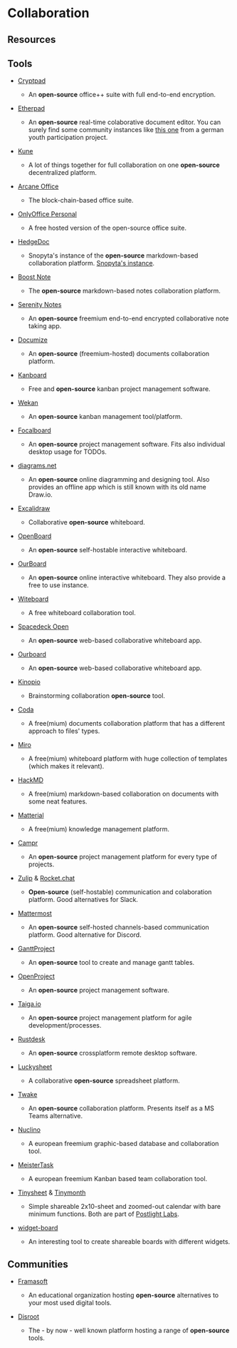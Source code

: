 # Collaboration

## Resources

## Tools

* [Cryptpad](https://cryptpad.fr)
  
   * An **open-source** office++ suite with full end-to-end encryption.

* [Etherpad](https://github.com/ether/etherpad-lite)
  
   * An **open-source** real-time colaborative document editor. You can surely find some community instances like [this one](https://yopad.eu) from a german youth participation project. 

* [Kune](https://kune.cc)
  
   * A lot of things together for full collaboration on one **open-source** decentralized platform.

* [Arcane Office](https://arcaneoffice.com)
  
   * The block-chain-based office suite.

* [OnlyOffice Personal](https://personal.onlyoffice.com)
  
   * A free hosted version of the open-source office suite.

* [HedgeDoc](https://hedgedoc.org/)
  
   * Snopyta's instance of the **open-source** markdown-based collaboration platform. [Snopyta's instance](https://pad.snopyta.org).

* [Boost Note](https://boostnote.io)
  
   * The **open-source** markdown-based notes collaboration platform.

* [Serenity Notes](https://www.serenity.re/en/notes)
  
   * An **open-source** freemium end-to-end encrypted collaborative note taking app.

* [Documize](https://www.documize.com/)
  
   * An **open-source** (freemium-hosted) documents collaboration platform.

* [Kanboard](https://kanboard.org/)
  
   * Free and **open-source** kanban project management software.

* [Wekan](https://github.com/wekan/wekan)
  
   * An **open-source** kanban management tool/platform.

* [Focalboard](https://www.focalboard.com)
  
   * An **open-source** project management software. Fits also individual desktop usage for TODOs.

* [diagrams.net](https://www.diagrams.net)
  
   * An **open-source** online diagramming and designing tool. Also provides an offline app which is still known with its old name Draw.io.

* [Excalidraw](https://excalidraw.com/)
  
   * Collaborative **open-source** whiteboard.

* [OpenBoard](https://github.com/OpenBoard-org/OpenBoard)
  
   * An **open-source** self-hostable interactive whiteboard.

* [OurBoard](https://github.com/raimohanska/ourboard)
  
   * An **open-source** online interactive whiteboard. They also provide a free to use instance.

* [Witeboard](https://witeboard.com)
  
   * A free whiteboard collaboration tool.

* [Spacedeck Open](https://github.com/spacedeck/spacedeck-open)
  
   * An **open-source** web-based collaborative whiteboard app.

* [Ourboard](https://github.com/raimohanska/r-board)
  
   * An **open-source** web-based collaborative whiteboard app.

* [Kinopio](https://kinopio.club)
  
   * Brainstorming collaboration **open-source** tool.

* [Coda](https://coda.io)
  
   * A free(mium) documents collaboration platform that has a different approach to files' types.

* [Miro](https://miro.com)
  
   * A free(mium) whiteboard platform with huge collection of templates (which makes it relevant).

* [HackMD](https://hackmd.io)
  
   * A free(mium) markdown-based collaboration on documents with some neat features.

* [Matterial](https://www.matterial.com)
  
   * A free(mium) knowledge management platform.

* [Campr](https://campr.biz)
  
   * An **open-source** project management platform for every type of projects.

* [Zulip](https://zulip.com) & [Rocket.chat](https://rocket.chat)
  
   * **Open-source** (self-hostable) communication and colaboration platform. Good alternatives for Slack.

* [Mattermost](https://mattermost.org)
  
   * An **open-source** self-hosted channels-based communication platform. Good alternative for Discord.

* [GanttProject](https://github.com/bardsoftware/ganttproject)
  
   * An **open-source** tool to create and manage gantt tables.

* [OpenProject](https://www.openproject.org)
  
   * An **open-source** project management software.

* [Taiga.io](https://www.taiga.io)
  
   - An **open-source** project management platform for agile development/processes.

* [Rustdesk](https://github.com/rustdesk/rustdesk)
  
   * An **open-source** crossplatform remote desktop software.

* [Luckysheet](https://github.com/mengshukeji/Luckysheet)
  
   * A collaborative **open-source** spreadsheet platform.

* [Twake](https://github.com/linagora/Twake)
  
   * An **open-source** collaboration platform. Presents itself as a MS Teams alternative.

* [Nuclino](https://www.nuclino.com)
  
   * A european freemium graphic-based database and collaboration tool.

* [MeisterTask](https://www.meistertask.com)
  
   * A european freemium Kanban based team collaboration tool.

* [Tinysheet](https://tinysheet.com) & [Tinymonth](https://tinymonth.com)
  
   * Simple shareable 2x10-sheet and zoomed-out calendar with bare minimum functions. Both are part of [Postlight Labs](https://postlight.com/labs).

* [widget-board](https://widget-board.com)
  
   * An interesting tool to create shareable boards with different widgets.

## Communities

* [Framasoft](https://framasoft.org/en)
  
   * An educational organization hosting **open-source** alternatives to your most used digital tools.

* [Disroot](https://disroot.org)
  
   * The - by now - well known platform hosting a range of **open-source** tools.
